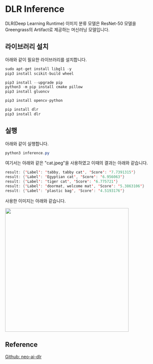 # DLR Inference

DLR(Deep Learning Runtime) 이미지 분류 모델은 ResNet-50 모델을 Greengrass의 Artifact로 제공하는 머신러닝 모델입니다. 


## 라이브러리 설치

아래와 같이 필요한 라이브러리를 설치합니다. 

```java
sudo apt-get install libgl1 -y
pip3 install scikit-build wheel

pip3 install --upgrade pip
python3 -m pip install cmake pillow
pip3 install gluoncv

pip3 install opencv-python

pip install dlr 
pip3 install dlr 
```

## 실행 

아래와 같이 실행합니다. 

```java
python3 inference.py 
```

여기서는 아래와 같은 "cat.jpeg"을 사용하였고 이때의 결과는 아래와 같습니다. 

```java
result: {'Label': 'tabby, tabby cat', 'Score': '7.7391315'}
result: {'Label': 'Egyptian cat', 'Score': '6.956063'}
result: {'Label': 'tiger cat', 'Score': '6.775721'}
result: {'Label': 'doormat, welcome mat', 'Score': '5.3863106'}
result: {'Label': 'plastic bag', 'Score': '4.5193176'}
```

사용한 이미지는 아래와 같습니다.

<img src="https://user-images.githubusercontent.com/52392004/209852850-4f3792e8-2423-4689-83ed-3b98881616d7.png" width="400">

## Reference 

[Github: neo-ai-dlr](https://github.com/neo-ai/neo-ai-dlr)
